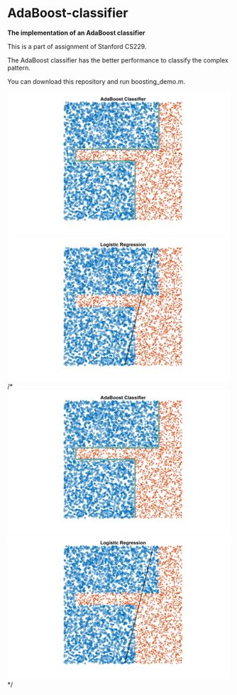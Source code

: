 # AdaBoost-classifier

**The implementation of an AdaBoost classifier**

This is a part of assignment of Stanford CS229.

The AdaBoost classifier has the better performance to classify the complex pattern.

You can download this repository and run boosting_demo.m.

<img src="https://github.com/hsihsun/AdaBoost-Classifier/blob/master/Result/AdaBoost_Classifier.png" width="700"/> <img src="https://github.com/hsihsun/AdaBoost-Classifier/blob/master/Result/Logistic_Regression.png" width="700"/> 
/*
![alt](https://github.com/hsihsun/AdaBoost-Classifier/blob/master/Result/AdaBoost_Classifier.png) ![alt](https://github.com/hsihsun/AdaBoost-Classifier/blob/master/Result/Logistic_Regression.png)*/

